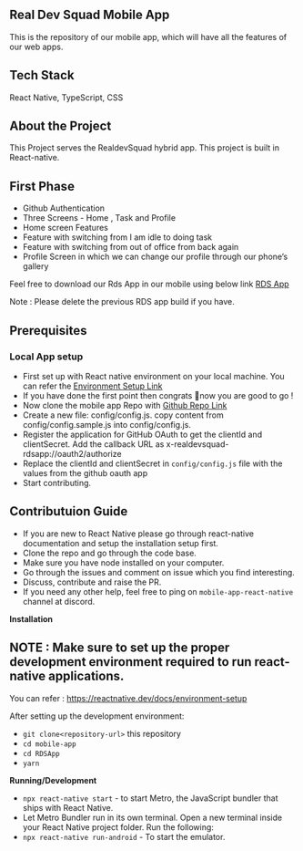 ## Real Dev Squad Mobile App

This is the repository of our mobile app, which will have all the features of our web apps.

## Tech Stack

React Native, TypeScript, CSS

## About the Project

This Project serves the RealdevSquad hybrid app. This project is built in React-native.

## First Phase

- Github Authentication
- Three Screens - Home , Task and Profile
- Home screen Features
- Feature with switching from I am idle to doing task
- Feature with switching from out of office from back again
- Profile Screen in which we can change our profile through our phone’s gallery

Feel free to download our Rds App in our mobile using below link [RDS App](https://drive.google.com/file/d/1zIxoqDIsKLJs5yPQGyuUNNhWmdlHxoAY/view?usp=sharing)

Note : Please delete the previous RDS app build if you have.

## Prerequisites

### Local App setup

- First set up with React native environment on your local machine. You can refer the [Environment Setup Link](https://reactnative.dev/docs/environment-setup)
- If you have done the first point then congrats 🎉now you are good to go !
- Now clone the mobile app Repo with [Github Repo Link](https://github.com/Real-Dev-Squad/mobile-app)
- Create a new file: config/config.js. copy  content from config/config.sample.js into config/config.js. 
- Register the application for GitHub OAuth to get the clientId and clientSecret. Add the callback URL as x-realdevsquad-rdsapp://oauth2/authorize
- Replace the clientId and clientSecret in `config/config.js` file with the values from the github oauth app 
- Start contributing.

## Contributuion Guide

- If you are new to React Native please go through react-native documentation and setup the installation setup first.
- Clone the repo and go through the code base.
- Make sure you have node installed on your computer.
- Go through the issues and comment on issue which you find interesting.
- Discuss, contribute and raise the PR.
- If you need any other help, feel free to ping on `mobile-app-react-native` channel at discord.

**Installation**

## **NOTE** : Make sure to set up the proper development environment required to run react-native applications.

You can refer : https://reactnative.dev/docs/environment-setup

After setting up the development environment:

- `git clone<repository-url>` this repository
- `cd mobile-app`
- `cd RDSApp`
- `yarn`

**Running/Development**

- `npx react-native start` - to start Metro, the JavaScript bundler that ships with React Native.
- Let Metro Bundler run in its own terminal. Open a new terminal inside your React Native project folder. Run the following:
- `npx react-native run-android` - To start the emulator.
